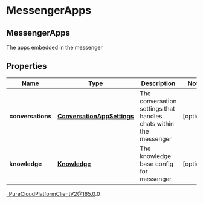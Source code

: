 # MessengerApps

## MessengerApps
The apps embedded in the messenger

## Properties

|Name | Type | Description | Notes|
|------------ | ------------- | ------------- | -------------|
| **conversations** | [**ConversationAppSettings**](ConversationAppSettings) | The conversation settings that handles chats within the messenger | [optional] |
| **knowledge** | [**Knowledge**](Knowledge) | The knowledge base config for messenger | [optional] |



_PureCloudPlatformClientV2@165.0.0_
